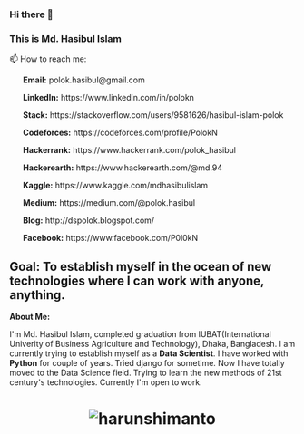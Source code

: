 ### Hi there 👋
### This is Md. Hasibul Islam
📫 How to reach me:

<ul><b>Email:</b> polok.hasibul@gmail.com</ul>
<ul><b>LinkedIn:</b> https://www.linkedin.com/in/polokn</ul>
<ul><b>Stack:</b> https://stackoverflow.com/users/9581626/hasibul-islam-polok</ul>
<ul><b>Codeforces:</b> https://codeforces.com/profile/PolokN</ul>
<ul><b>Hackerrank:</b> https://www.hackerrank.com/polok_hasibul</ul>
<ul><b>Hackerearth:</b> https://www.hackerearth.com/@md.94</ul>
<ul><b>Kaggle:</b> https://www.kaggle.com/mdhasibulislam</ul>
<ul><b>Medium:</b> https://medium.com/@polok.hasibul</ul>
<ul><b>Blog:</b> http://dspolok.blogspot.com/</ul>
<ul><b>Facebook:</b> https://www.facebook.com/P0l0kN</ul>

## Goal: To establish myself in the ocean of new technologies where I can work with anyone, anything. 

**About Me:**<p> I'm Md. Hasibul Islam, completed graduation from IUBAT(International Univerity of Business Agriculture and Technology), Dhaka, Bangladesh. I am currently trying to establish myself as a <b>Data Scientist</b>. I have worked with <b>Python</b> for couple of years. Tried django for sometime. Now I have totally moved to the Data Science field. Trying to learn the new methods of 21st century's technologies. Currently I'm open to work. </p>

<h1><p align="center"> <img src="https://github-readme-stats.vercel.app/api?username=Hasibul-Islam&show_icons=true" alt="harunshimanto" /> </h1>

